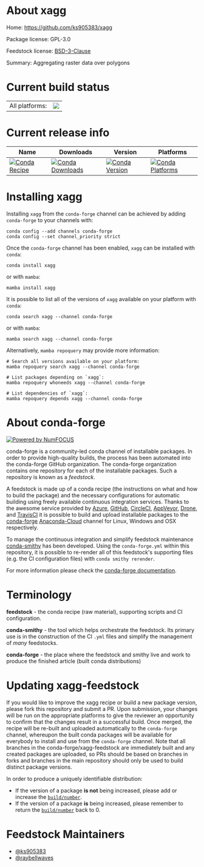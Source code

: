 About xagg
==========

Home: https://github.com/ks905383/xagg

Package license: GPL-3.0

Feedstock license: [BSD-3-Clause](https://github.com/conda-forge/xagg-feedstock/blob/main/LICENSE.txt)

Summary: Aggregating raster data over polygons

Current build status
====================


<table><tr><td>All platforms:</td>
    <td>
      <a href="https://dev.azure.com/conda-forge/feedstock-builds/_build/latest?definitionId=13074&branchName=main">
        <img src="https://dev.azure.com/conda-forge/feedstock-builds/_apis/build/status/xagg-feedstock?branchName=main">
      </a>
    </td>
  </tr>
</table>

Current release info
====================

| Name | Downloads | Version | Platforms |
| --- | --- | --- | --- |
| [![Conda Recipe](https://img.shields.io/badge/recipe-xagg-green.svg)](https://anaconda.org/conda-forge/xagg) | [![Conda Downloads](https://img.shields.io/conda/dn/conda-forge/xagg.svg)](https://anaconda.org/conda-forge/xagg) | [![Conda Version](https://img.shields.io/conda/vn/conda-forge/xagg.svg)](https://anaconda.org/conda-forge/xagg) | [![Conda Platforms](https://img.shields.io/conda/pn/conda-forge/xagg.svg)](https://anaconda.org/conda-forge/xagg) |

Installing xagg
===============

Installing `xagg` from the `conda-forge` channel can be achieved by adding `conda-forge` to your channels with:

```
conda config --add channels conda-forge
conda config --set channel_priority strict
```

Once the `conda-forge` channel has been enabled, `xagg` can be installed with `conda`:

```
conda install xagg
```

or with `mamba`:

```
mamba install xagg
```

It is possible to list all of the versions of `xagg` available on your platform with `conda`:

```
conda search xagg --channel conda-forge
```

or with `mamba`:

```
mamba search xagg --channel conda-forge
```

Alternatively, `mamba repoquery` may provide more information:

```
# Search all versions available on your platform:
mamba repoquery search xagg --channel conda-forge

# List packages depending on `xagg`:
mamba repoquery whoneeds xagg --channel conda-forge

# List dependencies of `xagg`:
mamba repoquery depends xagg --channel conda-forge
```


About conda-forge
=================

[![Powered by
NumFOCUS](https://img.shields.io/badge/powered%20by-NumFOCUS-orange.svg?style=flat&colorA=E1523D&colorB=007D8A)](https://numfocus.org)

conda-forge is a community-led conda channel of installable packages.
In order to provide high-quality builds, the process has been automated into the
conda-forge GitHub organization. The conda-forge organization contains one repository
for each of the installable packages. Such a repository is known as a *feedstock*.

A feedstock is made up of a conda recipe (the instructions on what and how to build
the package) and the necessary configurations for automatic building using freely
available continuous integration services. Thanks to the awesome service provided by
[Azure](https://azure.microsoft.com/en-us/services/devops/), [GitHub](https://github.com/),
[CircleCI](https://circleci.com/), [AppVeyor](https://www.appveyor.com/),
[Drone](https://cloud.drone.io/welcome), and [TravisCI](https://travis-ci.com/)
it is possible to build and upload installable packages to the
[conda-forge](https://anaconda.org/conda-forge) [Anaconda-Cloud](https://anaconda.org/)
channel for Linux, Windows and OSX respectively.

To manage the continuous integration and simplify feedstock maintenance
[conda-smithy](https://github.com/conda-forge/conda-smithy) has been developed.
Using the ``conda-forge.yml`` within this repository, it is possible to re-render all of
this feedstock's supporting files (e.g. the CI configuration files) with ``conda smithy rerender``.

For more information please check the [conda-forge documentation](https://conda-forge.org/docs/).

Terminology
===========

**feedstock** - the conda recipe (raw material), supporting scripts and CI configuration.

**conda-smithy** - the tool which helps orchestrate the feedstock.
                   Its primary use is in the construction of the CI ``.yml`` files
                   and simplify the management of *many* feedstocks.

**conda-forge** - the place where the feedstock and smithy live and work to
                  produce the finished article (built conda distributions)


Updating xagg-feedstock
=======================

If you would like to improve the xagg recipe or build a new
package version, please fork this repository and submit a PR. Upon submission,
your changes will be run on the appropriate platforms to give the reviewer an
opportunity to confirm that the changes result in a successful build. Once
merged, the recipe will be re-built and uploaded automatically to the
`conda-forge` channel, whereupon the built conda packages will be available for
everybody to install and use from the `conda-forge` channel.
Note that all branches in the conda-forge/xagg-feedstock are
immediately built and any created packages are uploaded, so PRs should be based
on branches in forks and branches in the main repository should only be used to
build distinct package versions.

In order to produce a uniquely identifiable distribution:
 * If the version of a package **is not** being increased, please add or increase
   the [``build/number``](https://docs.conda.io/projects/conda-build/en/latest/resources/define-metadata.html#build-number-and-string).
 * If the version of a package **is** being increased, please remember to return
   the [``build/number``](https://docs.conda.io/projects/conda-build/en/latest/resources/define-metadata.html#build-number-and-string)
   back to 0.

Feedstock Maintainers
=====================

* [@ks905383](https://github.com/ks905383/)
* [@raybellwaves](https://github.com/raybellwaves/)


